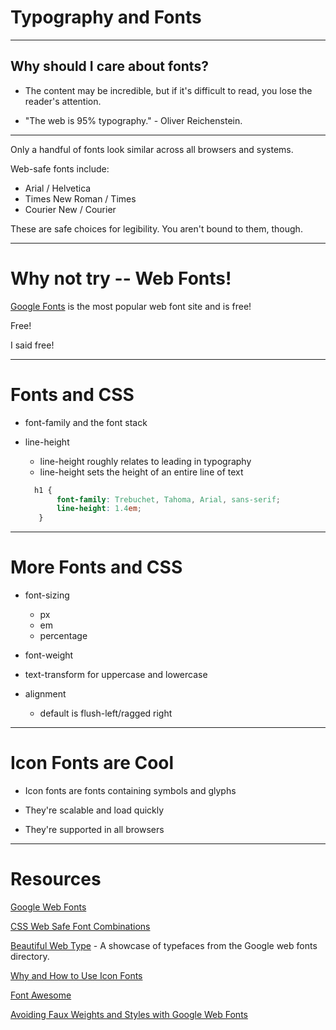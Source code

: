 # Typography and Fonts

---

## Why should I care about fonts?

* The content may be incredible, but if it's difficult to read, you lose the reader's attention.

* "The web is 95% typography." - Oliver Reichenstein.

---

Only a handful of fonts look similar across all browsers and systems.

Web-safe fonts include:
  * Arial / Helvetica
  * Times New Roman / Times
  * Courier New / Courier

These are safe choices for legibility. You aren't bound to them, though.

---

# Why not try -- Web Fonts!

[Google Fonts](https://www.google.com/fonts) is the most popular web font site and is free!

Free!

I said free!

---

# Fonts and CSS

* font-family and the font stack

* line-height
  * line-height roughly relates to leading in typography
  * line-height sets the height of an entire line of text

  ```css
    h1 {
	     font-family: Trebuchet, Tahoma, Arial, sans-serif;
	     line-height: 1.4em;
     }
  ```
---

# More Fonts and CSS

* font-sizing
  * px
  * em
  * percentage

* font-weight

* text-transform for uppercase and lowercase

* alignment
  * default is flush-left/ragged right
---

# Icon Fonts are Cool

  * Icon fonts are fonts containing symbols and glyphs

  * They're scalable and load quickly

  * They're supported in all browsers

---

# Resources
[Google Web Fonts](http://www.google.com/fonts)

[CSS Web Safe Font Combinations](http://www.w3schools.com/cssref/css_websafe_fonts.asp)

[Beautiful Web Type](http://hellohappy.org/beautiful-web-type/) - A showcase of typefaces from the Google web fonts directory.

[Why and How to Use Icon Fonts](http://www.vanseodesign.com/web-design/icon-fonts/)

[Font Awesome](http://fortawesome.github.io/Font-Awesome/)

[Avoiding Faux Weights and Styles with Google Web Fonts](http://www.smashingmagazine.com/2012/07/11/avoiding-faux-weights-styles-google-web-fonts/)

